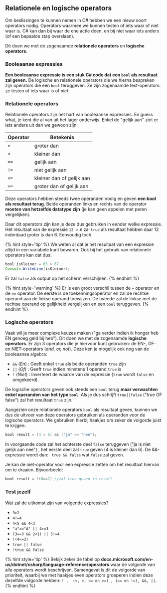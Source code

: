 ## Relationele en logische operators

Om beslissingen te kunnen nemen in C# hebben we een nieuw soort operators nodig. Operators waarmee we kunnen testen of iets waar of niet waar is. C# kan dan bij waar de ene actie doen, en bij niet waar iets anders (of een bepaalde stap overslaan). 

Dit doen we met de zogenaamde **relationele operators** en **logische operators**.

### Booleaanse expressies

**Een booleaanse expressie is een stuk C# code dat een ``bool`` als resultaat zal geven.** De logische en relationele operators die we hierna bespreken zijn operators die een ``bool`` teruggeven. Ze zijn zogenaamde test-operators: ze testen of iets waar is of niet.

### Relationele operators

Relationele operators zijn het hart van booleaanse expressies. En guess what, je kent die al van uit het lager onderwijs. Enkel de "gelijk aan" ziet er iets anders uit dan we gewoon zijn:

| Operator| Betekenis| 
| ---------| ---------|
| ``>`` |groter dan| 
| ``<`` |kleiner dan| 
| ``==`` |gelijk aan | 
| ``!=`` |niet gelijk aan| 
| ``<=`` |kleiner dan of gelijk aan| 
| ``>=`` |groter dan of gelijk aan| 

Deze operators hebben steeds twee operanden nodig en geven **een bool als resultaat terug**. Beide operanden links en rechts van de operator **moeten van hetzelfde datatype zijn** (je kan geen appelen met peren vergelijken).

Daar dit operators zijn kan je deze dus gebruiken in eender welke expressie. Het resultaat van de expressie ``12 > 6`` zal ``true`` als resultaat hebben daar 12 inderdaad groter is dan 6. Eenvoudig toch.

{% hint style='tip' %}
We weten al dat je het resultaat van een expressie altijd in een variabele kunt bewaren. Ook bij het gebruik van relationele operators kan dat dus:

```java
bool isKleiner = 65 > 67 ;
Console.WriteLine(isKleiner);
```

Er zal `false` als output op het scherm verschijnen.
{% endhint %}


{% hint style='warning' %}
Er is een groot verschil tussen de ``=`` operator en de ``==`` operator. De eerste is de toekenningsoperator en zal de rechtse operand aan de linkse operand toewijzen. De tweede zal de linkse met de rechtse operand op gelijkheid vergelijken en een ``bool`` teruggeven.
{% endhint %}


### Logische operators

Vaak wil je meer complexe keuzes maken ("ga verder indien ik honger heb EN genoeg geld bij heb"). Dit doen we met de zogenaamde **logische operators**. Er zijn 3 operators die je hiervoor kunt gebruiken: de EN-, OF- en NIET-operators (*and, or, not*). Deze ken je mogelijk ook nog van de booleaanse algebra:

* ``&&`` (*En*) : Geeft enkel ``true`` als beide operanden ``true`` zijn
* ``||`` (*Of*) : Geeft ``true`` indien minstens 1 operand ``true`` is
* ``!`` (*Niet*) : Inverteert de waarde van de expressie (``true`` wordt ``false`` en omgekeerd)

De logische operators geven ook steeds een ``bool`` terug **maar verwachten enkel operanden van het type ``bool``**. Als je dus schrijft ``true||false`` ("true OF false") zal het resultaat ``true`` zijn.

Aangezien onze relationele operators ``bool`` als resultaat geven, kunnen we dus de uitvoer van deze operators gebruiken als operanden voor de logische operators. We gebruiken hierbij haakjes om zeker de volgorde juist te krijgen:


```java
bool result = (4 < 6) && ("ja" == "nee");
```

In voorgaande code zal het achterste deel ``false`` teruggeven ("ja is niet gelijk aan nee") , het eerste deel zal ``true`` geven (4 is kleiner dan 6). De &&-expressie wordt dan: `` true && false`` wat ``false`` zal geven.

Je kan de niet-operator voor een expressie zetten om het resultaat hiervan om te draaien. Bijvoorbeeld:


```java
bool result = !(0==2) //zal true geven in result
```

### Test jezelf
Wat zal de uitkomst zijn van volgende expressies?

* ``3>2 ``
* ``4!=4`` 
* ``4<5 && 4<3``
* ``"a"=="A" || 4>=3``
* ``(3==3 && 2<1) || 5!=4``
* ``!(4<=3)``
* ``true || false``
* ``!true && false``



{% hint style='tip' %}
Bekijk zeker de tabel op **docs.microsoft.com/en-us/dotnet/csharp/language-reference/operators** waar de volgorde van alle operators wordt beschrijven. Samengevat is dit de volgorde van prioriteit, waarbij we met haakjes even operators groeperen indien deze dezelfde volgorde hebben: ``! ,  (<, >, <= en >=) , (== en !=), &&, ||``.
{% endhint %}
